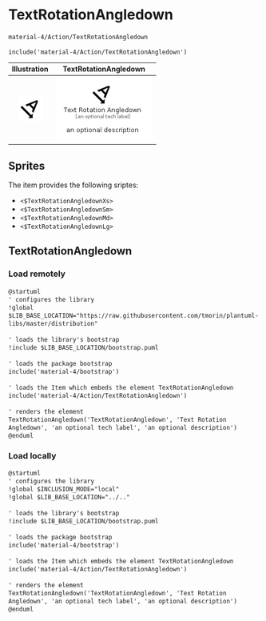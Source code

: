 # TextRotationAngledown


```text
material-4/Action/TextRotationAngledown
```

```text
include('material-4/Action/TextRotationAngledown')
```



| Illustration | TextRotationAngledown |
| :---: | :---: |
| ![illustration for Illustration](../../material-4/Action/TextRotationAngledown.png) | ![illustration for TextRotationAngledown](../../material-4/Action/TextRotationAngledown.Local.png) |



## Sprites
The item provides the following sriptes:

- `<$TextRotationAngledownXs>`
- `<$TextRotationAngledownSm>`
- `<$TextRotationAngledownMd>`
- `<$TextRotationAngledownLg>`





## TextRotationAngledown

### Load remotely
```plantuml
@startuml
' configures the library
!global $LIB_BASE_LOCATION="https://raw.githubusercontent.com/tmorin/plantuml-libs/master/distribution"

' loads the library's bootstrap
!include $LIB_BASE_LOCATION/bootstrap.puml

' loads the package bootstrap
include('material-4/bootstrap')

' loads the Item which embeds the element TextRotationAngledown
include('material-4/Action/TextRotationAngledown')

' renders the element
TextRotationAngledown('TextRotationAngledown', 'Text Rotation Angledown', 'an optional tech label', 'an optional description')
@enduml
```

### Load locally
```plantuml
@startuml
' configures the library
!global $INCLUSION_MODE="local"
!global $LIB_BASE_LOCATION="../.."

' loads the library's bootstrap
!include $LIB_BASE_LOCATION/bootstrap.puml

' loads the package bootstrap
include('material-4/bootstrap')

' loads the Item which embeds the element TextRotationAngledown
include('material-4/Action/TextRotationAngledown')

' renders the element
TextRotationAngledown('TextRotationAngledown', 'Text Rotation Angledown', 'an optional tech label', 'an optional description')
@enduml
```


